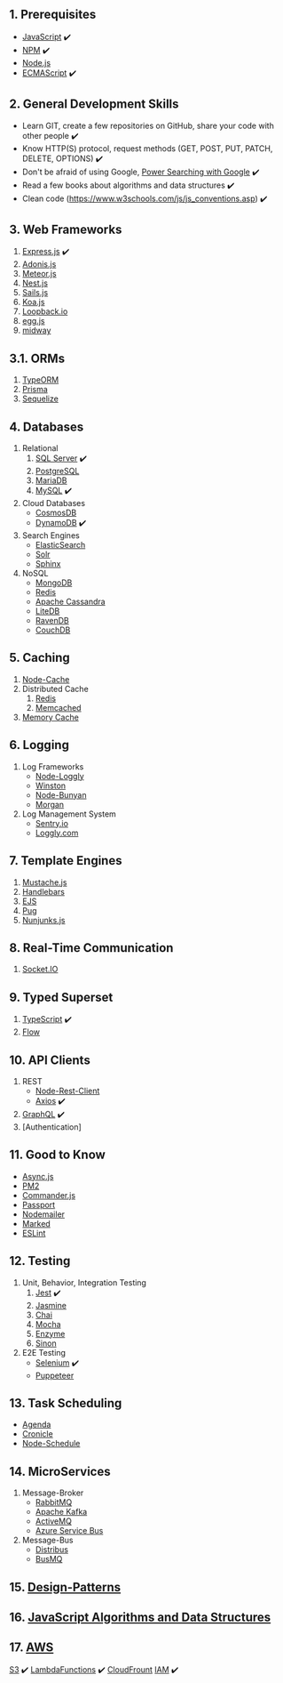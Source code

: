 ## 1. Prerequisites

- [JavaScript](https://www.w3schools.com/js/) :heavy_check_mark:
- [NPM](https://docs.npmjs.com/) :heavy_check_mark:
- [Node.js](https://nodejs.org/en/docs/)
- [ECMAScript](https://www.w3schools.com/js/js_versions.asp) :heavy_check_mark:

## 2. General Development Skills

- Learn GIT, create a few repositories on GitHub, share your code with other people :heavy_check_mark:
- Know HTTP(S) protocol, request methods (GET, POST, PUT, PATCH, DELETE, OPTIONS) :heavy_check_mark:
- Don't be afraid of using Google, [Power Searching with Google](http://www.powersearchingwithgoogle.com/) :heavy_check_mark:
- Read a few books about algorithms and data structures :heavy_check_mark:
- Clean code (https://www.w3schools.com/js/js_conventions.asp) :heavy_check_mark:

## 3. Web Frameworks

1.  [Express.js](https://expressjs.com/) :heavy_check_mark:
2.  [Adonis.js](https://adonisjs.com/)
3.  [Meteor.js](https://www.meteor.com/)
4.  [Nest.js](https://nestjs.com/)
5.  [Sails.js](https://sailsjs.com/)
6.  [Koa.js](https://koajs.com/)
7.  [Loopback.io](https://loopback.io/)
8.  [egg.js](https://eggjs.org/en/index.html)
9.  [midway](https://midwayjs.org/midway/en/)

## 3.1. ORMs

1. [TypeORM](https://typeorm.io/)
2. [Prisma](https://www.prisma.io/)
3. [Sequelize](https://sequelize.org/)

## 4. Databases

1.  Relational
    1. [SQL Server](https://www.microsoft.com/en-us/sql-server/sql-server-2017) :heavy_check_mark:
    2. [PostgreSQL](https://www.postgresql.org/)
    3. [MariaDB](https://mariadb.org/)
    4. [MySQL](https://www.mysql.com/) :heavy_check_mark:
2.  Cloud Databases
    - [CosmosDB](https://docs.microsoft.com/en-us/azure/cosmos-db)
    - [DynamoDB](https://aws.amazon.com/dynamodb/) :heavy_check_mark:
3.  Search Engines
    - [ElasticSearch](https://www.elastic.co/)
    - [Solr](http://lucene.apache.org/solr/)
    - [Sphinx](http://sphinxsearch.com/)
4.  NoSQL
    - [MongoDB](https://www.mongodb.com/)
    - [Redis](https://redis.io/)
    - [Apache Cassandra](http://cassandra.apache.org/)
    - [LiteDB](https://github.com/mbdavid/LiteDB)
    - [RavenDB](https://github.com/ravendb/ravendb)
    - [CouchDB](http://couchdb.apache.org/)

## 5. Caching

1.  [Node-Cache](https://www.npmjs.com/package/node-cache)
2.  Distributed Cache
    1. [Redis](https://redis.io/)
    2. [Memcached](https://memcached.org/)
3.  [Memory Cache](https://www.npmjs.com/package/memory-cache)

## 6. Logging

1.  Log Frameworks
    - [Node-Loggly](https://www.loggly.com/docs/node-js-logs-2/)
    - [Winston](https://github.com/winstonjs/winston)
    - [Node-Bunyan](https://github.com/trentm/node-bunyan)
    - [Morgan](https://github.com/expressjs/morgan)
2.  Log Management System
    - [Sentry.io](http://sentry.io)
    - [Loggly.com](https://loggly.com)

## 7. Template Engines

1.  [Mustache.js](https://mustache.github.io/)
2.  [Handlebars](https://handlebarsjs.com/)
3.  [EJS](https://ejs.co/)
4.  [Pug](https://pugjs.org/api/getting-started.html)
5.  [Nunjunks.js](https://mozilla.github.io/nunjucks/)

## 8. Real-Time Communication

1.  [Socket.IO](https://socket.io/)

## 9. Typed Superset

1.  [TypeScript](https://www.typescriptlang.org/) :heavy_check_mark:
2.  [Flow](https://flow.org/)

## 10. API Clients

1. REST
   - [Node-Rest-Client](https://www.npmjs.com/package/node-rest-client)
   - [Axios](https://github.com/axios/axios) :heavy_check_mark:
2. [GraphQL](https://graphql.org/) :heavy_check_mark:
3. [Authentication]

## 11. Good to Know

- [Async.js](https://caolan.github.io/async/)
- [PM2](http://pm2.keymetrics.io/)
- [Commander.js](https://github.com/tj/commander.js/)
- [Passport](http://www.passportjs.org/)
- [Nodemailer](https://nodemailer.com/about/)
- [Marked](https://marked.js.org/#/README.md#README.md)
- [ESLint](https://eslint.org/)

## 12. Testing

1. Unit, Behavior, Integration Testing
   1. [Jest](https://jestjs.io/) :heavy_check_mark:
   2. [Jasmine](https://jasmine.github.io/)
   3. [Chai](https://www.chaijs.com/)
   4. [Mocha](https://mochajs.org/)
   5. [Enzyme](https://github.com/airbnb/enzyme)
   6. [Sinon](https://sinonjs.org/)
2. E2E Testing
   - [Selenium](https://help.crossbrowsertesting.com/selenium-testing/getting-started/javascript/) :heavy_check_mark:
   - [Puppeteer](https://github.com/GoogleChrome/puppeteer)

## 13. Task Scheduling

- [Agenda](https://github.com/agenda/agenda)
- [Cronicle](https://github.com/jhuckaby/Cronicle)
- [Node-Schedule](https://www.npmjs.com/package/node-schedule)

## 14. MicroServices

1. Message-Broker
   - [RabbitMQ](https://www.rabbitmq.com/tutorials/tutorial-one-javascript.html)
   - [Apache Kafka](https://www.npmjs.com/package/kafka-node)
   - [ActiveMQ](https://github.com/apache/activemq)
   - [Azure Service Bus](https://docs.microsoft.com/en-us/azure/service-bus-messaging/service-bus-messaging-overview)
2. Message-Bus
   - [Distribus](https://distribus.com/)
   - [BusMQ](https://github.com/capriza/node-busmq)

## 15. [Design-Patterns](https://www.pluralsight.com/courses/javascript-practical-design-patterns)

## 16. [JavaScript Algorithms and Data Structures](https://github.com/trekhleb/javascript-algorithms/)

## 17. [AWS](https://aws.amazon.com/)

[S3]() :heavy_check_mark:
[LambdaFunctions]() :heavy_check_mark:
[CloudFrount]()
[IAM]() :heavy_check_mark:

